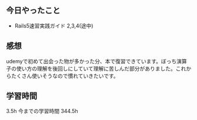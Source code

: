 ## 今日やったこと
- Rails5速習実践ガイド 2,3,4(途中)

## 感想
udemyで初めて出会った物が多かった分、本で復習できています。ぼっち演算子の使い方の理解を後回しにしていて理解に苦しんだ部分がありました。これからたくさん使いそうなので慣れていきたいです。

## 学習時間
3.5h 今までの学習時間 344.5h
